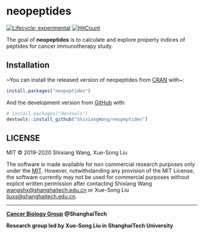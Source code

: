 
<!-- README.md is generated from README.Rmd. Please edit that file -->

# neopeptides

<!-- badges: start -->

[![Lifecycle:
experimental](https://img.shields.io/badge/lifecycle-experimental-orange.svg)](https://www.tidyverse.org/lifecycle/#experimental)
[![HitCount](http://hits.dwyl.io/ShixiangWang/neopeptides.svg)](http://hits.dwyl.io/ShixiangWang/neopeptides)
<!-- badges: end -->

The goal of **neopeptides** is to calculate and explore property indices
of peptides for cancer immunotherapy study.

## Installation

~You can install the released version of neopeptides from
[CRAN](https://CRAN.R-project.org) with~:

``` r
install.packages("neopeptides")
```

And the development version from [GitHub](https://github.com/) with:

``` r
# install.packages("devtools")
devtools::install_github("ShixiangWang/neopeptides")
```

## LICENSE

MIT © 2019-2020 Shixiang Wang, Xue-Song Liu

The software is made available for non commercial research purposes only
under the [MIT](LICENSE.md). However, notwithstanding any provision of
the MIT License, the software currently may not be used for commercial
purposes without explicit written permission after contacting Shixiang
Wang <wangshx@shanghaitech.edu.cn> or Xue-Song Liu
<liuxs@shanghaitech.edu.cn>.

-----

**[Cancer Biology Group](https://github.com/XSLiuLab) @ShanghaiTech**

**Research group led by Xue-Song Liu in ShanghaiTech University**
